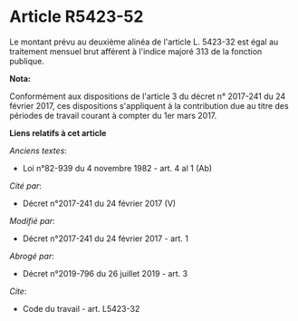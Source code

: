 # Article R5423-52

Le montant prévu au deuxième alinéa de l'article L. 5423-32 est égal au traitement mensuel brut afférent à l'indice majoré
313 de la fonction publique.

**Nota:**

Conformément aux dispositions de l'article 3 du décret n° 2017-241 du 24 février 2017, ces dispositions s'appliquent à la
contribution due au titre des périodes de travail courant à compter du 1er mars 2017.

**Liens relatifs à cet article**

_Anciens textes_:

  - Loi n°82-939 du 4 novembre 1982 - art. 4 al 1 (Ab)

_Cité par_:

  - Décret n°2017-241 du 24 février 2017 (V)

_Modifié par_:

  - Décret n°2017-241 du 24 février 2017 - art. 1

_Abrogé par_:

  - Décret n°2019-796 du 26 juillet 2019 - art. 3

_Cite_:

  - Code du travail - art. L5423-32
